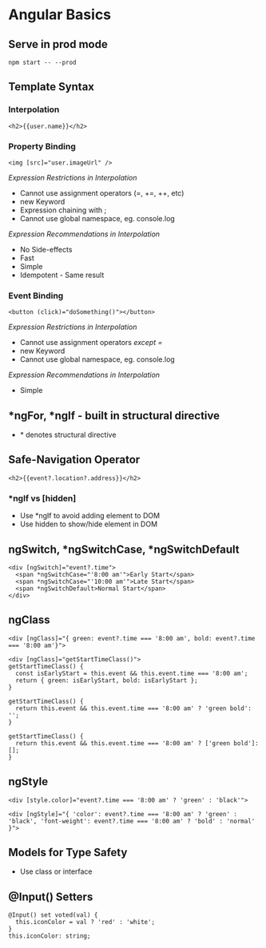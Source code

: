 # Angular Basics

## Serve in prod mode

```
npm start -- --prod
```

## Template Syntax

### Interpolation

```
<h2>{{user.name}}</h2>
```

### Property Binding

```
<img [src]="user.imageUrl" />
```

_Expression Restrictions in Interpolation_

- Cannot use assignment operators (=, +=, ++, etc)
- new Keyword
- Expression chaining with ;
- Cannot use global namespace, eg. console.log

_Expression Recommendations in Interpolation_

- No Side-effects
- Fast
- Simple
- Idempotent - Same result

### Event Binding

```
<button (click)="doSomething()"></button>
```

_Expression Restrictions in Interpolation_

- Cannot use assignment operators _except =_
- new Keyword
- Cannot use global namespace, eg. console.log

_Expression Recommendations in Interpolation_

- Simple

## \*ngFor, \*ngIf - built in structural directive

- \* denotes structural directive

## Safe-Navigation Operator

```
<h2>{{event?.location?.address}}</h2>
```

### \*ngIf vs [hidden]

- Use \*ngIf to avoid adding element to DOM
- Use hidden to show/hide element in DOM

## ngSwitch, \*ngSwitchCase, \*ngSwitchDefault

```
<div [ngSwitch]="event?.time">
  <span *ngSwitchCase="'8:00 am'">Early Start</span>
  <span *ngSwitchCase="'10:00 am'">Late Start</span>
  <span *ngSwitchDefault>Normal Start</span>
</div>
```

## ngClass

```
<div [ngClass]="{ green: event?.time === '8:00 am', bold: event?.time === '8:00 am'}">

<div [ngClass]="getStartTimeClass()">
getStartTimeClass() {
  const isEarlyStart = this.event && this.event.time === '8:00 am';
  return { green: isEarlyStart, bold: isEarlyStart };
}

getStartTimeClass() {
  return this.event && this.event.time === '8:00 am' ? 'green bold': '';
}

getStartTimeClass() {
  return this.event && this.event.time === '8:00 am' ? ['green bold']: [];
}
```

## ngStyle

```
<div [style.color]="event?.time === '8:00 am' ? 'green' : 'black'">

<div [ngStyle]="{ 'color': event?.time === '8:00 am' ? 'green' : 'black', 'font-weight': event?.time === '8:00 am' ? 'bold' : 'normal' }">

```

## Models for Type Safety

- Use class or interface

## @Input() Setters

```
@Input() set voted(val) {
  this.iconColor = val ? 'red' : 'white';
}
this.iconColor: string;
```
